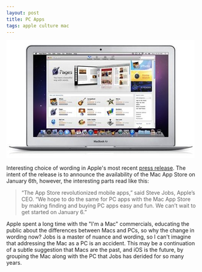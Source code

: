 ```yaml
---
layout: post
title: PC Apps
tags: apple culture mac
---
```

![alt text](/media/mas.jpg "Mac App Store")

Interesting choice of wording in Apple's most recent [press release][1].  The intent of the release is to announce the availability of the Mac App Store on January 6th, however, the interesting parts read like this:

>“The App Store revolutionized mobile apps,” said Steve Jobs, Apple’s CEO. “We hope to do the same for PC apps with the Mac App Store by making finding and buying PC apps easy and fun. We can’t wait to get started on January 6.”

Apple spent a long time with the "I'm a Mac" commercials, educating the public about the differences between Macs and PCs, so why the change in wording now?  Jobs is a master of nuance and wording, so I can't imagine that addressing the Mac as a PC is an accident.  This may be a continuation of a subtle suggestion that Macs are the past, and iOS is the future, by grouping the Mac along with the PC that Jobs has derided for so many years.  

[1]: http://www.apple.com/pr/library/2010/12/16macappstore.html
